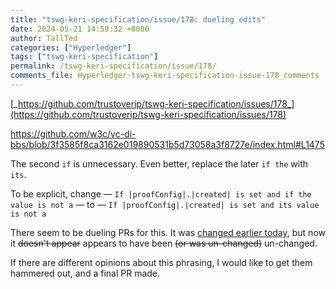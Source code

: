 ```yaml
---
title: "tswg-keri-specification/issue/178: dueling edits"
date: 2024-05-21 14:59:32 +0000
author: TallTed
categories: ["Hyperledger"]
tags: ["tswg-keri-specification"]
permalink: /tswg-keri-specification/issue/178/
comments_file: Hyperledger-tswg-keri-specification-issue-178_comments
---
```


[_https://github.com/trustoverip/tswg-keri-specification/issues/178_](https://github.com/trustoverip/tswg-keri-specification/issues/178)

https://github.com/w3c/vc-di-bbs/blob/3f3585f8ca3162e019890531b5d73058a3f8727e/index.html#L1475

The second `if` is unnecessary. Even better, replace the later `if the` with `its`.

To be explicit, change —
`If |proofConfig|.|created| is set and if the value is not a`
— to —
`If |proofConfig|.|created| is set and its value is not a`

There seem to be dueling PRs for this. It was [changed earlier today](https://github.com/w3c/vc-di-bbs/pull/175/files), but now it <strike>doesn't appear</strike> appears to have been <strike>(or was un-changed)</strike> un-changed.

If there are different opinions about this phrasing, I would like to get them hammered out, and a final PR made.
